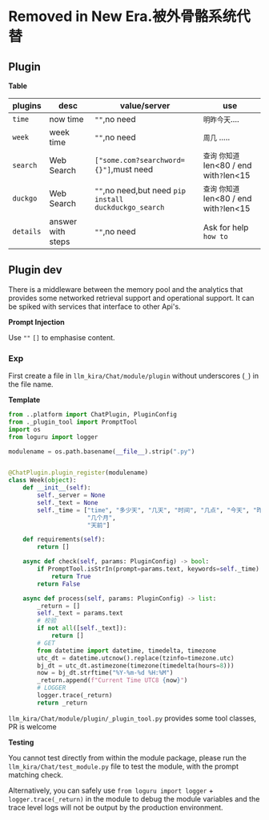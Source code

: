 # Removed in New Era.被外骨骼系统代替

## Plugin

**Table**

| plugins   | desc              | value/server                                          | use                                   |
|-----------|-------------------|-------------------------------------------------------|---------------------------------------|
| `time`    | now time          | `""`,no need                                          | `明昨今天`....                            |
| `week`    | week time         | `""`,no need                                          | `周几` .....                            |
| `search`  | Web Search        | `["some.com?searchword={}"]`,must need                | `查询` `你知道` len<80 / end with`?`len<15 |
| `duckgo`  | Web Search        | `""`,no need,but need `pip install duckduckgo_search` | `查询` `你知道` len<80 / end with`?`len<15 |
| `details` | answer with steps | `""`,no need                                          | Ask for help `how to`                 |

## Plugin dev

There is a middleware between the memory pool and the analytics that provides some networked retrieval support and
operational support. It can be spiked with services that interface to other Api's.

**Prompt Injection**

Use `""` `[]` to emphasise content.

### Exp

First create a file in `llm_kira/Chat/module/plugin` without underscores (`_`) in the file name.

**Template**

```python
from ..platform import ChatPlugin, PluginConfig
from ._plugin_tool import PromptTool
import os
from loguru import logger

modulename = os.path.basename(__file__).strip(".py")


@ChatPlugin.plugin_register(modulename)
class Week(object):
    def __init__(self):
        self._server = None
        self._text = None
        self._time = ["time", "多少天", "几天", "时间", "几点", "今天", "昨天", "明天", "几月", "几月", "几号",
                      "几个月",
                      "天前"]

    def requirements(self):
        return []

    async def check(self, params: PluginConfig) -> bool:
        if PromptTool.isStrIn(prompt=params.text, keywords=self._time):
            return True
        return False

    async def process(self, params: PluginConfig) -> list:
        _return = []
        self._text = params.text
        # 校验
        if not all([self._text]):
            return []
        # GET
        from datetime import datetime, timedelta, timezone
        utc_dt = datetime.utcnow().replace(tzinfo=timezone.utc)
        bj_dt = utc_dt.astimezone(timezone(timedelta(hours=8)))
        now = bj_dt.strftime("%Y-%m-%d %H:%M")
        _return.append(f"Current Time UTC8 {now}")
        # LOGGER
        logger.trace(_return)
        return _return
```

`llm_kira/Chat/module/plugin/_plugin_tool.py` provides some tool classes, PR is welcome

**Testing**

You cannot test directly from within the module package, please run the `llm_kira/Chat/test_module.py` file to test
the module, with the prompt matching check.

Alternatively, you can safely use `from loguru import logger` + `logger.trace(_return)` in the module to debug the
module variables and the trace level logs will not be output by the production environment.
